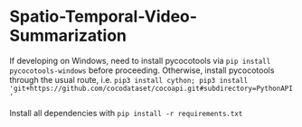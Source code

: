 # Spatio-Temporal-Video-Summarization

If developing on Windows, need to install pycocotools via `pip install pycocotools-windows` before proceeding. Otherwise, install pycocotools through the usual route, i.e. `pip3 install cython; pip3 install 'git+https://github.com/cocodataset/cocoapi.git#subdirectory=PythonAPI'`

Install all dependencies with `pip install -r requirements.txt`
